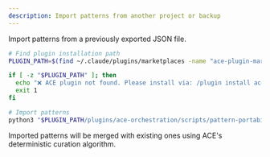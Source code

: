 ```yaml
---
description: Import patterns from another project or backup
---
```


Import patterns from a previously exported JSON file.

```bash
# Find plugin installation path
PLUGIN_PATH=$(find ~/.claude/plugins/marketplaces -name "ace-plugin-marketplace" -type d 2>/dev/null | head -1)

if [ -z "$PLUGIN_PATH" ]; then
  echo "❌ ACE plugin not found. Please install via: /plugin install ace-orchestration@ace-plugin-marketplace"
  exit 1
fi

# Import patterns
python3 "$PLUGIN_PATH/plugins/ace-orchestration/scripts/pattern-portability.py" import --input ./patterns.json
```

Imported patterns will be merged with existing ones using ACE's deterministic curation algorithm.

